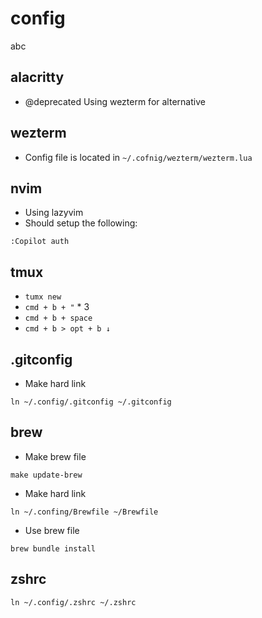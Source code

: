 # config

abc

## alacritty

- @deprecated Using wezterm for alternative

## wezterm

- Config file is located in `~/.cofnig/wezterm/wezterm.lua`

## nvim

- Using lazyvim
- Should setup the following:

`:Copilot auth`

## tmux

- `tumx new`
- `cmd + b + "` \* 3
- `cmd + b + space`
- `cmd + b > opt + b ↓`

## .gitconfig

- Make hard link

`ln ~/.config/.gitconfig ~/.gitconfig`

## brew

- Make brew file

`make update-brew`

- Make hard link

`ln ~/.confing/Brewfile ~/Brewfile`

- Use brew file

`brew bundle install`

## zshrc

`ln ~/.config/.zshrc ~/.zshrc`
